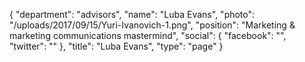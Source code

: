 {
  "department": "advisors",
  "name": "Luba Evans",
  "photo": "/uploads/2017/09/15/Yuri-Ivanovich-1.png",
  "position": "Marketing & marketing communications mastermind",
  "social": {
    "facebook": "",
    "twitter": ""
  },
  "title": "Luba Evans",
  "type": "page"
}
